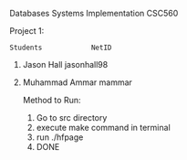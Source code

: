 Databases Systems Implementation CSC560 

Project 1:

	Students 			NetID
1. Jason Hall					jasonhall98
2. Muhammad Ammar 				mammar


	Method to Run:

	1) Go to src directory
	2) execute make command in terminal
	3) run ./hfpage
	4) DONE

